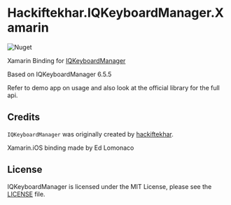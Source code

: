 # Hackiftekhar.IQKeyboardManager.Xamarin

![Nuget](https://img.shields.io/nuget/dt/Hackiftekhar.IQKeyboardManager.Xamarin)

Xamarin Binding for [IQKeyboardManager](https://github.com/hackiftekhar/IQKeyboardManager)

Based on IQKeyboardManager 6.5.5

Refer to demo app on usage and also look at the official library for the full api.

## Credits

`IQKeyboardManager` was originally created by [hackiftekhar](https://github.com/hackiftekhar).

Xamarin.iOS binding made by Ed Lomonaco

## License
IQKeyboardManager is licensed under the MIT License, please see the [LICENSE](LICENSE) file.
